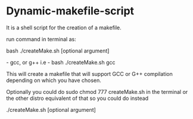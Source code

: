 # Dynamic-makefile-script
It is a shell script for the creation of a makefile.

run command in terminal as:

bash ./createMake.sh [optional argument]

<optional argument> - gcc, or g++      i.e  -  bash ./createMake.sh gcc

This will create a makefile that will support GCC or G++ compilation depending on which you have chosen.

Optionally you could do sudo chmod 777 createMake.sh in the terminal or the other distro equivalent of that so you could do instead

./createMake.sh [optional argument] 
